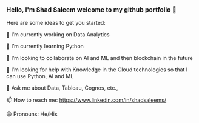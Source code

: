### Hello, I'm Shad Saleem welcome to my github portfolio 👋

<!--
**saleemshad/saleemshad** is a ✨ _special_ ✨ repository because its `README.md` (this file) appears on your GitHub profile.
-->
Here are some ideas to get you started:

🔭 I’m currently working on Data Analytics

🌱 I’m currently learning Python

👯 I’m looking to collaborate on AI and ML and then blockchain in the future

🤔 I’m looking for help with Knowledge in the Cloud technologies so that I can use Python, AI and ML

💬 Ask me about Data, Tableau, Cognos, etc.,

📫 How to reach me: https://www.linkedin.com/in/shadsaleems/

😄 Pronouns: He/His

<!--⚡ Fun fact: ... -->

